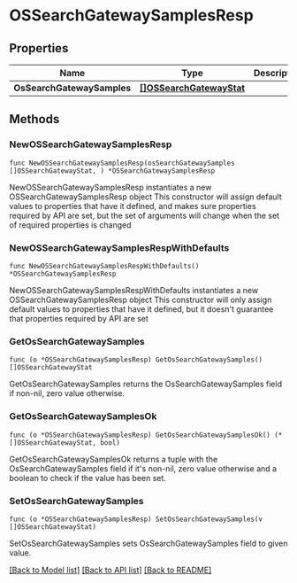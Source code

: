 # OSSearchGatewaySamplesResp

## Properties

Name | Type | Description | Notes
------------ | ------------- | ------------- | -------------
**OsSearchGatewaySamples** | [**[]OSSearchGatewayStat**](OSSearchGatewayStat.md) |  | 

## Methods

### NewOSSearchGatewaySamplesResp

`func NewOSSearchGatewaySamplesResp(osSearchGatewaySamples []OSSearchGatewayStat, ) *OSSearchGatewaySamplesResp`

NewOSSearchGatewaySamplesResp instantiates a new OSSearchGatewaySamplesResp object
This constructor will assign default values to properties that have it defined,
and makes sure properties required by API are set, but the set of arguments
will change when the set of required properties is changed

### NewOSSearchGatewaySamplesRespWithDefaults

`func NewOSSearchGatewaySamplesRespWithDefaults() *OSSearchGatewaySamplesResp`

NewOSSearchGatewaySamplesRespWithDefaults instantiates a new OSSearchGatewaySamplesResp object
This constructor will only assign default values to properties that have it defined,
but it doesn't guarantee that properties required by API are set

### GetOsSearchGatewaySamples

`func (o *OSSearchGatewaySamplesResp) GetOsSearchGatewaySamples() []OSSearchGatewayStat`

GetOsSearchGatewaySamples returns the OsSearchGatewaySamples field if non-nil, zero value otherwise.

### GetOsSearchGatewaySamplesOk

`func (o *OSSearchGatewaySamplesResp) GetOsSearchGatewaySamplesOk() (*[]OSSearchGatewayStat, bool)`

GetOsSearchGatewaySamplesOk returns a tuple with the OsSearchGatewaySamples field if it's non-nil, zero value otherwise
and a boolean to check if the value has been set.

### SetOsSearchGatewaySamples

`func (o *OSSearchGatewaySamplesResp) SetOsSearchGatewaySamples(v []OSSearchGatewayStat)`

SetOsSearchGatewaySamples sets OsSearchGatewaySamples field to given value.



[[Back to Model list]](../README.md#documentation-for-models) [[Back to API list]](../README.md#documentation-for-api-endpoints) [[Back to README]](../README.md)



